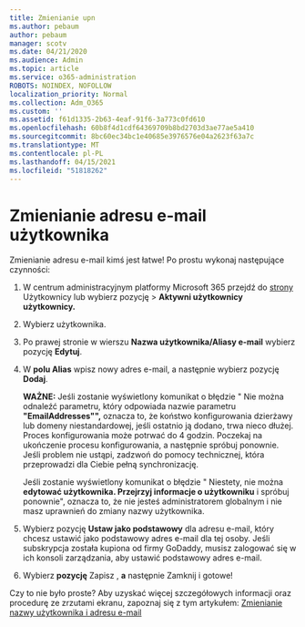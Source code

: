 ```yaml
---
title: Zmienianie upn
ms.author: pebaum
author: pebaum
manager: scotv
ms.date: 04/21/2020
ms.audience: Admin
ms.topic: article
ms.service: o365-administration
ROBOTS: NOINDEX, NOFOLLOW
localization_priority: Normal
ms.collection: Adm_O365
ms.custom: ''
ms.assetid: f61d1335-2b63-4eaf-91f6-3a773c0fd610
ms.openlocfilehash: 60b8f4d1cdf64369709b8bd2703d3ae77ae5a410
ms.sourcegitcommit: 8bc60ec34bc1e40685e3976576e04a2623f63a7c
ms.translationtype: MT
ms.contentlocale: pl-PL
ms.lasthandoff: 04/15/2021
ms.locfileid: "51818262"
---
```

# <a name="change-a-users-email-address"></a>Zmienianie adresu e-mail użytkownika

Zmienianie adresu e-mail kimś jest łatwe! Po prostu wykonaj następujące czynności:
  
1. W centrum administracyjnym platformy Microsoft 365 przejdź do [strony](https://go.microsoft.com/fwlink/p/?linkid=834822) Użytkownicy lub wybierz pozycję  \> **Aktywni użytkownicy użytkownicy.**
    
2. Wybierz użytkownika.
    
3. Po prawej stronie w wierszu **Nazwa użytkownika/Aliasy e-mail** wybierz pozycję **Edytuj**.
    
4. W **polu Alias** wpisz nowy adres e-mail, a następnie wybierz pozycję **Dodaj**.
    
    **WAŻNE:** Jeśli zostanie wyświetlony komunikat o błędzie " Nie można odnaleźć parametru, który odpowiada nazwie parametru **"EmailAddresses"",** oznacza to, że koństwo konfigurowania dzierżawy lub domeny niestandardowej, jeśli ostatnio ją dodano, trwa nieco dłużej. Proces konfigurowania może potrwać do 4 godzin. Poczekaj na ukończenie procesu konfigurowania, a następnie spróbuj ponownie. Jeśli problem nie ustąpi, zadzwoń do pomocy technicznej, która przeprowadzi dla Ciebie pełną synchronizację.
    
    Jeśli zostanie wyświetlony komunikat o błędzie " Niestety, nie można **edytować użytkownika. Przejrzyj informacje o użytkowniku** i spróbuj ponownie", oznacza to, że nie jesteś administratorem globalnym i nie masz uprawnień do zmiany nazwy użytkownika.
    
5. Wybierz pozycję **Ustaw jako podstawowy** dla adresu e-mail, który chcesz ustawić jako podstawowy adres e-mail dla tej osoby. Jeśli subskrypcja została kupiona od firmy GoDaddy, musisz zalogować się w ich konsoli zarządzania, aby ustawić podstawowy adres e-mail. 
    
6. Wybierz **pozycję** Zapisz , **a** następnie Zamknij i gotowe!
    
Czy to nie było proste? Aby uzyskać więcej szczegółowych informacji oraz procedurę ze zrzutami ekranu, zapoznaj się z tym artykułem: [Zmienianie nazwy użytkownika i adresu e-mail](https://docs.microsoft.com/microsoft-365/admin/add-users/change-a-user-name-and-email-address)
  

